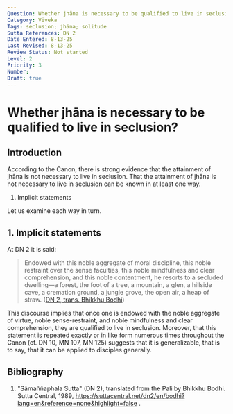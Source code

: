 ```yaml
---
Question: Whether jhāna is necessary to be qualified to live in seclusion?
Category: Viveka
Tags: seclusion; jhāna; solitude
Sutta References: DN 2
Date Entered: 8-13-25
Last Revised: 8-13-25
Review Status: Not started
Level: 2
Priority: 3
Number:
Draft: true
---
```


# Whether jhāna is necessary to be qualified to live in seclusion?

## Introduction

According to the Canon, there is strong evidence that the attainment of jhāna is not necessary to live in seclusion. That the attainment of jhāna is not necessary to live in seclusion can be known in at least one way.

1. Implicit statements
<!-- 2. Canonical examples? -->

Let us examine each way in turn.

## 1. Implicit statements

At DN 2 it is said:

>Endowed with this noble aggregate of moral discipline, this noble restraint over the sense faculties, this noble mindfulness and clear comprehension, and this noble contentment, he resorts to a secluded dwelling—a forest, the foot of a tree, a mountain, a glen, a hillside cave, a cremation ground, a jungle grove, the open air, a heap of straw. ([DN 2, trans. Bhikkhu Bodhi](#bibliography))

This discourse implies that once one is endowed with the noble aggregate of virtue, noble sense-restraint, and noble mindfulness and clear comprehension, they are qualified to live in seclusion. Moreover, that this statement is repeated exactly or in like form numerous times throughout the Canon (cf. DN 10, MN 107, MN 125) suggests that it is generalizable, that is to say, that it can be applied to disciples generally.

## Bibliography

1. "Sāmaññaphala Sutta" (DN 2), translated from the Pali by Bhikkhu Bodhi. Sutta Central, 1989, https://suttacentral.net/dn2/en/bodhi?lang=en&reference=none&highlight=false .

<!-- 

Notes:

pañha: yadi jhānaṃ vivekavāsāya parikkhāro hoti

yathātipitakaṃ na jhānaṃ vivekavāsāya parikkhāro
 -->




